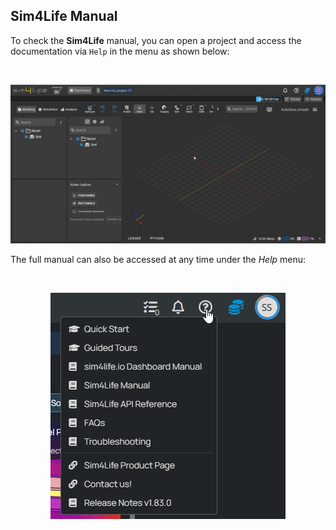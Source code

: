 ## **Sim4Life** Manual

To check the **Sim4Life** manual, you can open a project and access the documentation via ```Help``` in the menu as shown below:

<br>
<p align="center">
  <img src="assets/s4l-docs.gif">
</p>

The full manual can also be accessed at any time under the *Help* menu:

<br>
<p align="center">
  <img src="assets/manual_from_dashboard.png">
</p>
